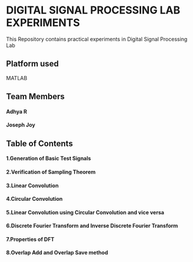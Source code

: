 # DIGITAL SIGNAL PROCESSING LAB EXPERIMENTS
This Repository contains practical experiments in Digital Signal Processing Lab
## Platform used 
MATLAB
## Team Members
#### Adhya R
#### Joseph Joy
## Table of Contents
#### 1.Generation of Basic Test Signals
#### 2.Verification of Sampling Theorem
#### 3.Linear Convolution
#### 4.Circular Convolution
#### 5.Linear Convolution using Circular Convolution and vice versa
#### 6.Discrete Fourier Transform and Inverse Discrete Fourier Transform
#### 7.Properties of DFT
#### 8.Overlap Add and Overlap Save method

